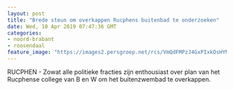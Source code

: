 ```yaml
---
layout: post
title: "Brede steun om overkappen Rucphens buitenbad te onderzoeken"
date: Wed, 10 Apr 2019 07:47:36 GMT
categories: 
- noord-brabant 
- roosendaal 
feature_image: "https://images2.persgroep.net/rcs/VmQdFMPzJ4GxPIxkOsHYMfULIo8/diocontent/102483823/_fitwidth/400/?appId=21791a8992982cd8da851550a453bd7f&quality=0.7"
---
```


RUCPHEN - Zowat alle politieke fracties zijn enthousiast over plan van het Rucphense college van B en W om het buitenzwembad te overkappen.
